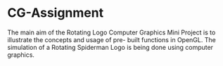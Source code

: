 # CG-Assignment
The main aim of the Rotating Logo Computer Graphics Mini Project is to illustrate the concepts and usage of pre- built functions in OpenGL. The simulation of a Rotating Spiderman Logo is being done using computer graphics.

